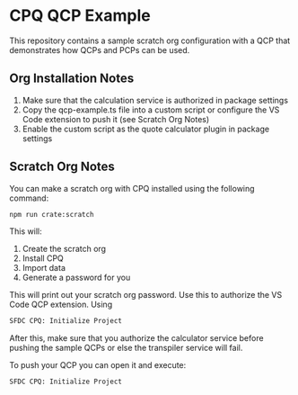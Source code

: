 # CPQ QCP Example

This repository contains a sample scratch org configuration with a QCP that demonstrates how QCPs and PCPs can be used.

## Org Installation Notes

1. Make sure that the calculation service is authorized in package settings
2. Copy the qcp-example.ts file into a custom script or configure the VS Code extension to push it (see Scratch Org Notes)
3. Enable the custom script as the quote calculator plugin in package settings

## Scratch Org Notes

You can make a scratch org with CPQ installed using the following command:

```bash
npm run crate:scratch
```

This will:

1. Create the scratch org
2. Install CPQ
3. Import data
4. Generate a password for you

This will print out your scratch org password. Use this to authorize the VS Code QCP extension. Using

```bash
SFDC CPQ: Initialize Project
```

After this, make sure that you authorize the calculator service before pushing the sample QCPs or else the transpiler service will fail.

To push your QCP you can open it and execute:

```bash
SFDC CPQ: Initialize Project
```
